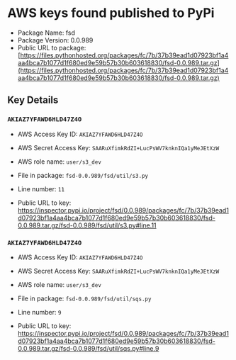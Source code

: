 # AWS keys found published to PyPi

* Package Name: fsd
* Package Version: 0.0.989
* Public URL to package: [https://files.pythonhosted.org/packages/fc/7b/37b39ead1d07923bf1a4aa4bca7b1077d1f680ed9e59b57b30b603618830/fsd-0.0.989.tar.gz](https://files.pythonhosted.org/packages/fc/7b/37b39ead1d07923bf1a4aa4bca7b1077d1f680ed9e59b57b30b603618830/fsd-0.0.989.tar.gz)

## Key Details

### `AKIAZ7YFAWD6HLD47Z4O`

* AWS Access Key ID: `AKIAZ7YFAWD6HLD47Z4O`
* AWS Secret Access Key: `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` 
* AWS role name: `user/s3_dev`
* File in package: `fsd-0.0.989/fsd/util/s3.py`
* Line number: `11`

* Public URL to key: https://inspector.pypi.io/project/fsd/0.0.989/packages/fc/7b/37b39ead1d07923bf1a4aa4bca7b1077d1f680ed9e59b57b30b603618830/fsd-0.0.989.tar.gz/fsd-0.0.989/fsd/util/s3.py#line.11



### `AKIAZ7YFAWD6HLD47Z4O`

* AWS Access Key ID: `AKIAZ7YFAWD6HLD47Z4O`
* AWS Secret Access Key: `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` 
* AWS role name: `user/s3_dev`
* File in package: `fsd-0.0.989/fsd/util/sqs.py`
* Line number: `9`

* Public URL to key: https://inspector.pypi.io/project/fsd/0.0.989/packages/fc/7b/37b39ead1d07923bf1a4aa4bca7b1077d1f680ed9e59b57b30b603618830/fsd-0.0.989.tar.gz/fsd-0.0.989/fsd/util/sqs.py#line.9


